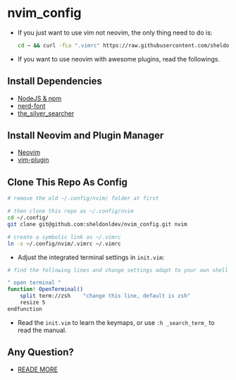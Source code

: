 # nvim_config

* If you just want to use vim not neovim, the only thing need to do is:
    ```bash
    cd ~ && curl -fLo ".vimrc" https://raw.githubusercontent.com/sheldonldev/nvim_config/main/.vimrc
    ```

* If you want to use neovim with awesome plugins, read the followings.


## Install Dependencies

* [NodeJS & npm](https://nodejs.org)
* [nerd-font](https://github.com/ryanoasis/nerd-fonts#font-installation")
* [the_silver_searcher](https://github.com/ggreer/the_silver_searcher)

## Install Neovim and Plugin Manager

* [Neovim](https://neovim.io)
* [vim-plugin](https://github.com/junegunn/vim-plug)

## Clone This Repo As Config

```bash
# remove the old ~/.config/nvim/ folder at first

# then clone this repo as ~/.config/nvim
cd ~/.config/
git clone git@github.com:sheldonldev/nvim_config.git nvim

# create a symbolic link as ~/.vimrc
ln -s ~/.config/nvim/.vimrc ~/.vimrc
```

* Adjust the integrated terminal settings in `init.vim`:

```bash
# find the following lines and change settings adapt to your own shell

" open terminal "
function! OpenTerminal()
    split term://zsh    "change this line, default is zsh"
    resize 5
endfunction
```

* Read the `init.vim` to learn the keymaps, or use `:h _search_term_` to read the manual.

## Any Question?

* [READE MORE](https://doc.sheldonl.dev/working-env/vim-based-workspace/nvim-for-web-dev.md)

